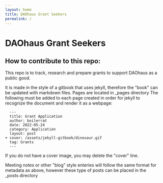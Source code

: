 ```yaml
---
layout: home
title: DAOhaus Grant Seekers
permalink: /
---
```

# DAOhaus Grant Seekers
## How to contribute to this repo:

This repo is to track, research and prepare grants to support DAOhaus as a public good.

It is made in the style of a gitbook that uses jekyll, therefore the "book" can be updated with markdown files.
Pages are located in _pages directory
The following must be added to each page created in order for jekyll to recognize the document and render it as a webpage:
```  
  ---
  title: Grant Application
  author: boilerrat
  date: 2022-05-24
  category: Application
  layout: post
+ cover: /assets/jekyll-gitbook/dinosaur.gif
  tag: Grants
  ---
```
If you do not have a cover image, you may delete the "cover" line.

Meeting notes or other "blog" style enteries will follow the same format for metadata as above, however these type of posts can be placed in the _posts directory
